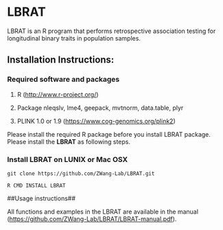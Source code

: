# LBRAT

LBRAT is an R program that performs retrospective association testing for longitudinal binary traits in population samples. 


## Installation Instructions:

### Required software and packages
    
1. R (http://www.r-project.org/)
    
2. Package nleqslv, lme4, geepack, mvtnorm, data.table, plyr
    
3. PLINK 1.0 or 1.9 (https://www.cog-genomics.org/plink2)

Please install the required R package before you install LBRAT package. Please install the **LBRAT** as following steps.

 
### Install LBRAT on LUNIX or Mac OSX

```
git clone https://github.com/ZWang-Lab/LBRAT.git

R CMD INSTALL LBRAT

```

##Usage instructions##

All functions and examples in the LBRAT are available in the manual (https://github.com/ZWang-Lab/LBRAT/LBRAT-manual.pdf).
